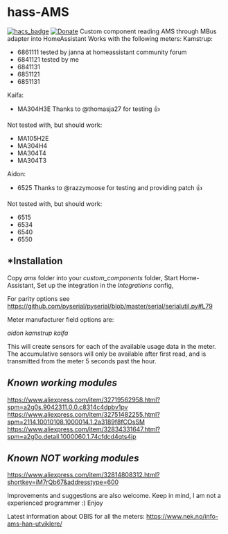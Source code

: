 # hass-AMS
[![hacs_badge](https://img.shields.io/badge/HACS-Custom-orange.svg?style=for-the-badge)](https://github.com/custom-components/hacs)
[![Donate](https://img.shields.io/badge/Donate-PayPal-green.svg)](https://www.paypal.com/cgi-bin/webscr?cmd=_donations&business=AS5PQHAERQ85J&currency_code=NOK&source=url)
Custom component reading AMS through MBus adapter into HomeAssistant
Works with the following meters:
Kamstrup:
  - 6861111 tested by janna at homeassistant community forum
  - 6841121 tested by me
  - 6841131
  - 6851121
  - 6851131
 
 Kaifa:
  - MA304H3E Thanks to @thomasja27 for testing :+1:
 
 Not tested with, but should work:
  - MA105H2E
  - MA304H4
  - MA304T4
  - MA304T3

Aidon:
 - 6525 Thanks to @razzymoose for testing and providing patch :+1:

 Not tested with, but should work:
 - 6515
 - 6534
 - 6540
 - 6550
 
## *Installation
Copy *ams* folder into your *custom_components* folder, 
Start Home-Assistant, 
Set up the integration in the *Integrations* config, 

For parity options see https://github.com/pyserial/pyserial/blob/master/serial/serialutil.py#L79

Meter manufacturer field options are:

*aidon*
*kamstrup*
*kaifa*

This will create sensors for each of the available usage data in the meter.
The accumulative sensors will only be available after first read, and is transmitted from the meter 5 seconds past the hour.

## *Known working modules*
https://www.aliexpress.com/item/32719562958.html?spm=a2g0s.9042311.0.0.c8314c4dpbv1pv
https://www.aliexpress.com/item/32751482255.html?spm=2114.10010108.1000014.1.2a3189f8fCOsSM
https://www.aliexpress.com/item/32834331647.html?spm=a2g0o.detail.1000060.1.74cfdcd4qts4jp

## *Known NOT working modules*
https://www.aliexpress.com/item/32814808312.html?shortkey=iM7rQb67&addresstype=600

Improvements and suggestions are also welcome.
Keep in mind, I am not a experienced programmer :)
Enjoy

Latest information about OBIS for all the meters: https://www.nek.no/info-ams-han-utviklere/

